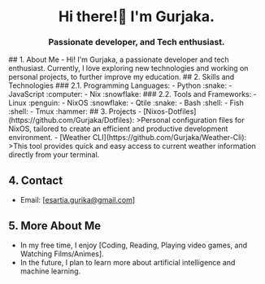 <h1 align="center"; >Hi there!👋 I'm Gurjaka.</h1>
<h3 align="center"; >Passionate developer, and Tech enthusiast.</h1>
## 1. About Me
- Hi! I'm Gurjaka, a passionate developer and tech enthusiast. Currently, I love exploring new technologies and working on personal projects, to further improve my education.
## 2. Skills and Technologies
### 2.1. Programming Languages:
- Python :snake:
- JavaScript :computer:
- Nix :snowflake:
### 2.2. Tools and Frameworks:
- Linux :penguin:
- NixOS :snowflake:
- Qtile :snake:
- Bash :shell:
- Fish :shell:
- Tmux :hammer: 
## 3. Projects
- [Nixos-Dotfiles](https://github.com/Gurjaka/Dotfiles):
>Personal configuration files for NixOS, tailored to create an efficient and productive development environment.
- [Weather CLI](https://github.com/Gurjaka/Weather-Cli):
>This tool provides quick and easy access to current weather information directly from your terminal.

## 4. Contact
- Email: [esartia.gurika@gmail.com]

## 5. More About Me
- In my free time, I enjoy [Coding, Reading, Playing video games, and Watching Films/Animes].
- In the future, I plan to learn more about artificial intelligence and machine learning.